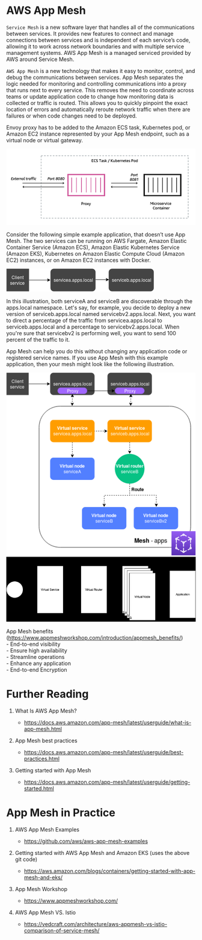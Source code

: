 # AWS App Mesh

 `Service Mesh` is a new software layer that handles all of the communications between services. It provides new features to connect and manage connections between services and is independent of each service’s code, allowing it to work across network boundaries and with multiple service management systems. AWS App Mesh is a managed serviced provided by AWS around Service Mesh.

`AWS App Mesh` is a new technology that makes it easy to monitor, control, and debug the communications between services. App Mesh separates the logic needed for monitoring and controlling communications into a proxy that runs next to every service. This removes the need to coordinate across teams or update application code to change how monitoring data is collected or traffic is routed. This allows you to quickly pinpoint the exact location of errors and automatically reroute network traffic when there are failures or when code changes need to be deployed.

Envoy proxy has to be added to the Amazon ECS task, Kubernetes pod, or Amazon EC2 instance represented by your App Mesh endpoint, such as a virtual node or virtual gateway. 

![](images/envoy-proxy.png)

Consider the following simple example application, that doesn’t use App Mesh. The two services can be running on AWS Fargate, Amazon Elastic Container Service (Amazon ECS), Amazon Elastic Kubernetes Service (Amazon EKS), Kubernetes on Amazon Elastic Compute Cloud (Amazon EC2) instances, or on Amazon EC2 instances with Docker.

![](images/normal-application.png)

In this illustration, both serviceA and serviceB are discoverable through the apps.local namespace. Let's say, for example, you decide to deploy a new version of serviceb.apps.local named servicebv2.apps.local. Next, you want to direct a percentage of the traffic from servicea.apps.local to serviceb.apps.local and a percentage to servicebv2.apps.local. When you're sure that servicebv2 is performing well, you want to send 100 percent of the traffic to it.

App Mesh can help you do this without changing any application code or registered service names. If you use App Mesh with this example application, then your mesh might look like the following illustration.

![](images/appmesh-application.png)
![](images/appmesh-components.png)

App Mesh benefits (https://www.appmeshworkshop.com/introduction/appmesh_benefits/)\
    - End-to-end visibility\
    - Ensure high availability\
    - Streamline operations\
    - Enhance any application\
    - End-to-end Encryption

# Further Reading

1. What Is AWS App Mesh?
    - https://docs.aws.amazon.com/app-mesh/latest/userguide/what-is-app-mesh.html

1. App Mesh best practices
    - https://docs.aws.amazon.com/app-mesh/latest/userguide/best-practices.html

1. Getting started with App Mesh
    - https://docs.aws.amazon.com/app-mesh/latest/userguide/getting-started.html

# App Mesh in Practice

1. AWS App Mesh Examples
    - https://github.com/aws/aws-app-mesh-examples

1. Getting started with AWS App Mesh and Amazon EKS (uses the above git code)
    - https://aws.amazon.com/blogs/containers/getting-started-with-app-mesh-and-eks/

1. App Mesh Workshop
    - https://www.appmeshworkshop.com/

1. AWS App Mesh VS. Istio
    - https://vedcraft.com/architecture/aws-appmesh-vs-istio-comparison-of-service-mesh/
